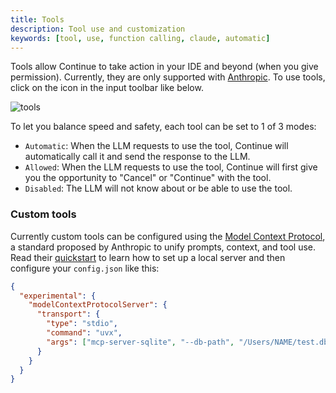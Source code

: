 ```yaml
---
title: Tools
description: Tool use and customization
keywords: [tool, use, function calling, claude, automatic]
---
```


Tools allow Continue to take action in your IDE and beyond (when you give permission). Currently, they are only supported with [Anthropic](./model-providers/top-level/anthropic.md). To use tools, click on the icon in the input toolbar like below.

![tools](/img/tool-use-example.png)

To let you balance speed and safety, each tool can be set to 1 of 3 modes:

- `Automatic`: When the LLM requests to use the tool, Continue will automatically call it and send the response to the LLM.
- `Allowed`: When the LLM requests to use the tool, Continue will first give you the opportunity to "Cancel" or "Continue" with the tool.
- `Disabled`: The LLM will not know about or be able to use the tool.

### Custom tools

Currently custom tools can be configured using the [Model Context Protocol](https://modelcontextprotocol.io/introduction), a standard proposed by Anthropic to unify prompts, context, and tool use. Read their [quickstart](https://modelcontextprotocol.io/quickstart) to learn how to set up a local server and then configure your `config.json` like this:

```json
{
  "experimental": {
    "modelContextProtocolServer": {
      "transport": {
        "type": "stdio",
        "command": "uvx",
        "args": ["mcp-server-sqlite", "--db-path", "/Users/NAME/test.db"]
      }
    }
  }
}
```
